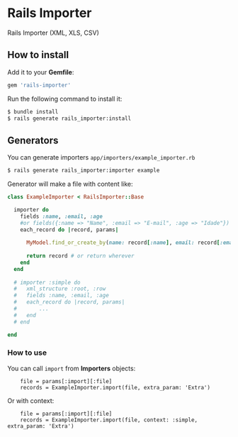 # Rails Importer 

Rails Importer (XML, XLS, CSV)

## How to install

Add it to your **Gemfile**: 
```ruby
gem 'rails-importer'
```

Run the following command to install it:
```sh
$ bundle install
$ rails generate rails_importer:install
```

## Generators

You can generate importers `app/importers/example_importer.rb`

```sh
$ rails generate rails_importer:importer example
```

Generator will make a file with content like:

```ruby
class ExampleImporter < RailsImporter::Base

  importer do
    fields :name, :email, :age
    #or fields({:name => "Name", :email => "E-mail", :age => "Idade"})
    each_record do |record, params|
    
      MyModel.find_or_create_by(name: record[:name], email: record[:email], age: record[:age])
      
      return record # or return wherever
    end
  end
  
  # importer :simple do
  #   xml_structure :root, :row
  #   fields :name, :email, :age
  #   each_record do |record, params|
  #       ...
  #   end
  # end

end
```

### How to use

You can call `import` from **Importers** objects: 
```erb
    file = params[:import][:file]
    records = ExampleImporter.import(file, extra_param: 'Extra')
```

Or with context:

```erb
    file = params[:import][:file]
    records = ExampleImporter.import(file, context: :simple, extra_param: 'Extra')
```